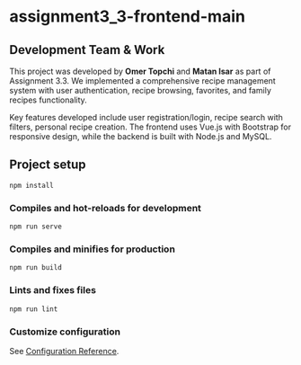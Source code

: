 # assignment3_3-frontend-main

## Development Team & Work

This project was developed by **Omer Topchi** and **Matan Isar** as part of Assignment 3.3. We implemented a comprehensive recipe management system with user authentication, recipe browsing, favorites, and family recipes functionality.

Key features developed include user registration/login, recipe search with filters, personal recipe creation.
 The frontend uses Vue.js with Bootstrap for responsive design, while the backend is built with Node.js and MySQL.


## Project setup
```
npm install
```

### Compiles and hot-reloads for development
```
npm run serve
```

### Compiles and minifies for production
```
npm run build
```

### Lints and fixes files
```
npm run lint
```

### Customize configuration
See [Configuration Reference](https://cli.vuejs.org/config/).
